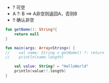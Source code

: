 - ? 可空
- A ?: B ==> A非空则返回A，否则B
- !! 确认非空

```kotlin
fun getName(): String?{
    return null
}

fun main(args: Array<String>) {
//    val name: String = getName() ?: return
//    println(name.length)

    val value: String? = "HelloWorld"
    println(value!!.length)
}
```

